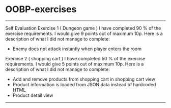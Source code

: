 # OOBP-exercises
--------------------
Self Evaluation
Exercise 1 ( Dungeon game )
I have completed 90 % of the exercise requirements.
I would give 9 points out of maximum 10p.
Here is a description of what I did not manage to complete:
* Enemy does not attack instantly when player enters the room


Exercise 2 ( shopping cart )
I have completed 50 % of the exercise requirements.
I would give 5 points out of maximum 10p.
Here is a description of what I did not manage to complete:
* Add and remove products from shopping cart in shopping cart view
* Product information is loaded from JSON data instead of hardcoded HTML
* Product detail view

-------------------
